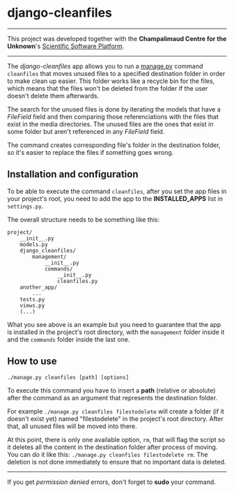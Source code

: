 # django-cleanfiles

***
This project was developed together with the **Champalimaud Centre for the Unknown**'s [Scientific Software Platform](http://neuro.fchampalimaud.org/en/research/platforms/staff/Scientific%20Software/).
***

The *django-cleanfiles* app allows you to run a [manage.py](https://docs.djangoproject.com/en/dev/howto/custom-management-commands/) command `cleanfiles` that moves unused files to a specified destination folder in order to make clean up easier. This folder works like a recycle bin for the files, which means that the files won't be deleted from the folder if the user doesn't delete them afterwards.

The search for the unused files is done by iterating the models that have a *FileField* field and then comparing those referenciations with the files that exist in the media directories. The unused files are the ones that exist in some folder but aren't referenced in any *FileField* field.

The command creates corresponding file's folder in the destination folder, so it's easier to replace the files if something goes wrong. 

## Installation and configuration

To be able to execute the command `cleanfiles`, after you set the app files in your project's root, you need to add the app to the **INSTALLED_APPS** list in `settings.py`.

The overall structure needs to be something like this:

    project/
        __init__.py
        models.py
        django_cleanfiles/
            management/
                __init__.py
                commands/
                    __init__.py
                    cleanfiles.py
        another_app/
            ...
        tests.py
        views.py
        (...)

What you see above is an example but you need to guarantee that the app is installed in the project's root directory, with the `management` folder inside it and the `commands` folder inside the last one.

## How to use

`./manage.py cleanfiles [path] [options]`

To execute this command you have to insert a **path** (relative or absolute) after the command as an argument that represents the destination folder.

For example `./manage.py cleanfiles filestodelete` will create a folder (if it doesn't exist yet) named "filestodelete" in the project's root directory. After that, all unused files will be moved into there.

At this point, there is only one available option, `rm`, that will flag the script so it deletes all the content in the destination folder after process of moving. You can do it like this: `./manage.py cleanfiles filestodelete rm`. The deletion is not done immediately to ensure that no important data is deleted.

---

If you get *permission denied* errors, don't forget to **sudo** your command.
